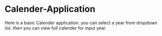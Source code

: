 # Calender-Application
Here is a basic Calender application.
you can select a year from dropdown list.
then you can view full calender for input year.
